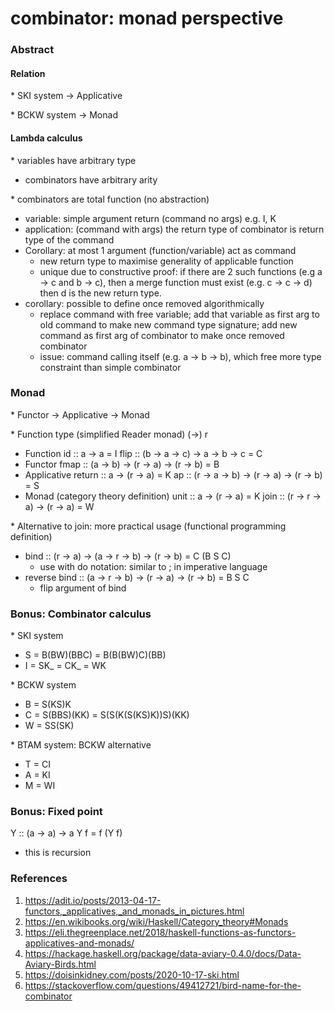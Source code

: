 # combinator: monad perspective

### Abstract
#### Relation
\* SKI system -> Applicative

\* BCKW system -> Monad

#### Lambda calculus
\* variables have arbitrary type
- combinators have arbitrary arity

\* combinators are total function (no abstraction)
- variable: simple argument return (command no args) e.g. I, K
- application: (command with args) the return type of combinator is return type of the command
- Corollary: at most 1 argument (function/variable) act as command
    - new return type to maximise generality of applicable function
    - unique due to constructive proof: if there are 2 such functions (e.g a -> c and b -> c), then a merge function must exist (e.g. c -> c -> d) then d is the new return type.
- corollary: possible to define once removed algorithmically
    - replace command with free variable; add that variable as first arg to old command to make new command type signature; add new command as first arg of combinator to make once removed combinator
    - issue: command calling itself (e.g. a -> b -> b), which free more type constraint than simple combinator


### Monad
\* Functor -> Applicative -> Monad

\* Function type (simplified Reader monad) (->) r
- Function
id :: a -> a = I
flip :: (b -> a -> c) -> a -> b -> c = C
- Functor
fmap :: (a -> b) -> (r -> a) -> (r -> b) = B
- Applicative
return :: a -> (r -> a) = K
ap :: (r -> a -> b) -> (r -> a) -> (r -> b) = S
- Monad (category theory definition)
unit :: a -> (r -> a) = K
join :: (r -> r -> a) -> (r -> a) = W

\* Alternative to join: more practical usage (functional programming definition)
- bind :: (r -> a) -> (a -> r -> b) -> (r -> b) = C (B S C)
    + use with do notation: similar to ; in imperative language
- reverse bind :: (a -> r -> b) -> (r -> a) -> (r -> b) = B S C
    + flip argument of bind

### Bonus: Combinator calculus
\* SKI system
- S = B(BW)(BBC) = B(B(BW)C)(BB)
- I = SK_ = CK_ = WK

\* BCKW system
- B = S(KS)K 
- C = S(BBS)(KK) = S(S(K(S(KS)K))S)(KK)
- W = SS(SK)

\* BTAM system: BCKW alternative
- T = CI
- A = KI
- M = WI

### Bonus: Fixed point
Y :: (a -> a) -> a
Y f = f (Y f)
- this is recursion

### References
1. https://adit.io/posts/2013-04-17-functors,_applicatives,_and_monads_in_pictures.html
1. https://en.wikibooks.org/wiki/Haskell/Category_theory#Monads
1. https://eli.thegreenplace.net/2018/haskell-functions-as-functors-applicatives-and-monads/
1. https://hackage.haskell.org/package/data-aviary-0.4.0/docs/Data-Aviary-Birds.html
1. https://doisinkidney.com/posts/2020-10-17-ski.html
1. https://stackoverflow.com/questions/49412721/bird-name-for-the-combinator
